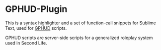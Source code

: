 # GPHUD-Plugin
This is a syntax highlighter and a set of function-call snippets for Sublime Text, used for [GPHUD](https://github.com/CoagulateSL/GPHUD) scripts.

GPHUD scripts are server-side scripts for a generalized roleplay system used in Second Life.

